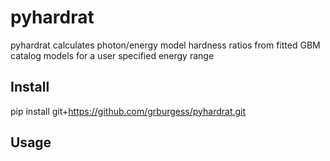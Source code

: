 # pyhardrat

pyhardrat calculates photon/energy model hardness ratios from fitted GBM catalog models for a user specified energy range

## Install

pip install  git+https://github.com/grburgess/pyhardrat.git

## Usage

```python


```
